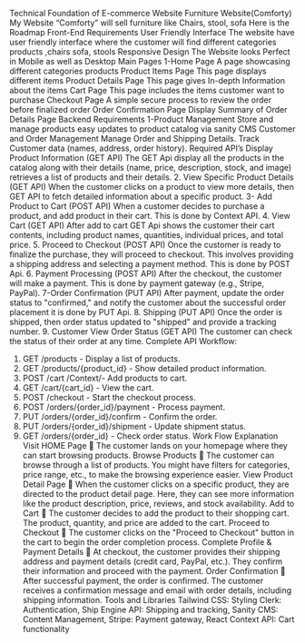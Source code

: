 Technical Foundation of E-commerce Website
Furniture Website(Comforty)
My Website “Comforty” will sell furniture like Chairs, stool, sofa
Here is the Roadmap
Front-End Requirements
User Friendly Interface
The website have user friendly interface where the customer will find different categories products ,chairs sofa, stools
Responsive Design
The Website looks Perfect in Mobile as well as Desktop
Main Pages
1-Home Page
A page showcasing different categories products
Product Items Page
This page displays different items
Product Details Page
This page gives In-depth Information about the items
Cart Page
This page includes the items customer want to purchase
Checkout Page
A simple secure process to review the order before finalized order
Order Confirmation Page
Display Summary of Order Details Page
Backend Requirements
1-Product Management
Store and manage products easy updates to product catalog via sanity CMS
Customer and Order Management
Manage Order and Shipping Details. Track Customer data (names, address, order history).
Required API’s
 Display Product Information (GET API)
The GET Api display all the products in the catalog along with their details (name, price, 
description, stock, and image) retrieves a list of products and their details.
 2. View Specific Product Details (GET API)
 When the customer clicks on a product to view more details, then GET API to fetch 
detailed information about a specific product.
 3- Add Product to Cart (POST API)
 When a customer decides to purchase a product, and add product in their cart. This is done 
by Context API.
4. View Cart (GET API)
After add to cart GET Api shows the customer their cart contents, including product names, 
quantities, individual prices, and total price.
5. Proceed to Checkout (POST API)
Once the customer is ready to finalize the purchase, they will proceed to checkout. This involves 
providing a shipping address and selecting a payment method. This is done by POST Api.
6. Payment Processing (POST API)
After the checkout, the customer will make a payment. This is done by payment gateway (e.g., 
Stripe, PayPal).
7-Order Confirmation (PUT API)
After payment, update the order status to "confirmed," and notify the customer about the successful 
order placement it is done by PUT Api.
8. Shipping (PUT API)
Once the order is shipped, then order status updated to "shipped" and provide a tracking number.
9. Customer View Order Status (GET API)
The customer can check the status of their order at any time.
Complete API Workflow:
1. GET /products - Display a list of products.
2. GET /products/{product_id} - Show detailed product information.
3. POST /cart /Context/- Add products to cart.
4. GET /cart/{cart_id} - View the cart.
5. POST /checkout - Start the checkout process.
6. POST /orders/{order_id}/payment - Process payment.
7. PUT /orders/{order_id}/confirm - Confirm the order.
8. PUT /orders/{order_id}/shipment - Update shipment status.
9. GET /orders/{order_id} - Check order status.
Work Flow Explanation
Visit HOME Page
 The customer lands on your homepage where they can start browsing products.
Browse Products
 The customer can browse through a list of products. You might have filters for categories, 
price range, etc., to make the browsing experience easier.
View Product Detail Page
 When the customer clicks on a specific product, they are directed to the product detail page. 
Here, they can see more information like the product description, price, reviews, and stock 
availability.
Add to Cart
 The customer decides to add the product to their shopping cart. The product, quantity, and 
price are added to the cart.
Proceed to Checkout
 The customer clicks on the "Proceed to Checkout" button in the cart to begin the order 
completion process.
Complete Profile & Payment Details
 At checkout, the customer provides their shipping address and payment details (credit card, 
PayPal, etc.). They confirm their information and proceed with the payment.
Order Confirmation
 After successful payment, the order is confirmed. The customer receives a confirmation 
message and email with order details, including shipping information.
Tools and Libraries
Tailwind CSS: Styling
Clerk: Authentication,
Ship Engine API: Shipping and tracking,
Sanity CMS: Content Management,
Stripe: Payment gateway,
React Context API: Cart functionality
